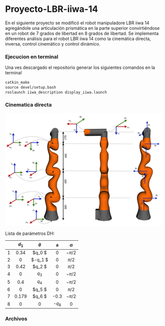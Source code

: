 # Proyecto-LBR-iiwa-14
En el siguiente proyecto se modificó el robot manipuladore LBR iiwa 14 agregándole una articulación prismática en la parte superior convirtiéndose en un robot de 7 grados de libertad en 8 grados de libertad. Se implementa diferentes análisis para el robot LBR iiwa 14 como la cinemática directa, inversa, control cinemático y control dinámico.

### Ejecucion en terminal
Una ves descargado el repositorio generar los siguientes comandos en la terminal 
```
catkin_make
source devel/setup.bash
roslaunch iiwa_description display_iiwa.launch
```
### Cinematica directa 

![alt text](https://github.com/davelm31/Proyecto-LBR-iiwa-14/blob/main/Cinematica%20directa.png)

Lista de parámetros DH:

|   |      $d_1$     |    $\theta$    |     a    | $\alpha$ |
|:-:|:--------------:|:--------------:|:--------:|:--------:|
| 1 |    0.34        |  $q_0      $   |     0    |  $-\pi/2$|
| 2 |        0       |  $-q_1      $  |  0       | $\pi/2$  |
| 3 |        0.42    | $q_2        $  | 0        | $\pi/2$  |
| 4 |        0       |     $q_3$      |     0    | $-\pi/2$ |
| 5 | 0.4            |      $q_4$     |     0    | $-\pi/2$ |
| 6 |        0       |  $q_5      $   |     0    |  $\pi/2$ |
| 7 |    0.179       |  $q_6      $   | -0.3     |$-\pi/2$  |
| 8 |    0           |              0 | -$q_8$   |     0    |


### Archivos
```

```
